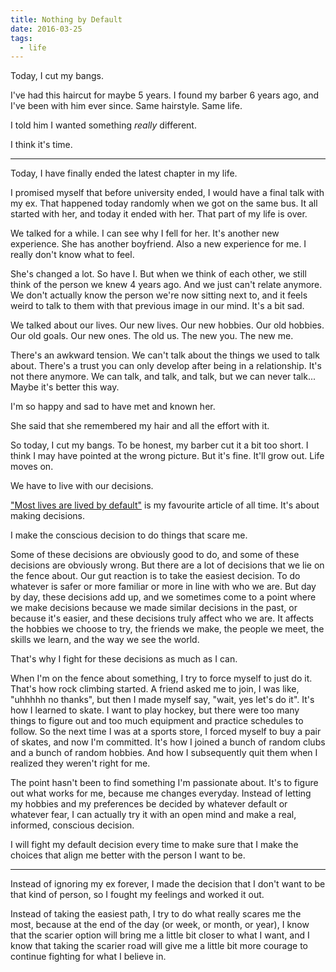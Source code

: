 ```yaml
---
title: Nothing by Default
date: 2016-03-25
tags:
  - life
---
```


Today, I cut my bangs.

I've had this haircut for maybe 5 years. I found my barber 6 years ago, and I've been with him ever since. Same hairstyle. Same life.

I told him I wanted something *really* different.

I think it's time.

---

Today, I have finally ended the latest chapter in my life.

I promised myself that before university ended, I would have a final talk with my ex. That happened today randomly when we got on the same bus. It all started with her, and today it ended with her. That part of my life is over.

We talked for a while. I can see why I fell for her. It's another new experience. She has another boyfriend. Also a new experience for me. I really don't know what to feel.

She's changed a lot. So have I. But when we think of each other, we still think of the person we knew 4 years ago. And we just can't relate anymore. We don't actually know the person we're now sitting next to, and it feels weird to talk to them with that previous image in our mind. It's a bit sad.

We talked about our lives. Our new lives. Our new hobbies. Our old hobbies. Our old goals. Our new ones. The old us. The new you. The new me.

There's an awkward tension. We can't talk about the things we used to talk about. There's a trust you can only develop after being in a relationship. It's not there anymore. We can talk, and talk, and talk, but we can never talk... Maybe it's better this way.

I'm so happy and sad to have met and known her.

She said that she remembered my hair and all the effort with it.

So today, I cut my bangs. To be honest, my barber cut it a bit too short. I think I may have pointed at the wrong picture. But it's fine. It'll grow out. Life moves on.

We have to live with our decisions.

["Most lives are lived by default"](
http://www.raptitude.com/2012/07/most-lives-are-lived-by-default/) is my favourite article of all time. It's about making decisions.

I make the conscious decision to do things that scare me.

Some of these decisions are obviously good to do, and some of these decisions are obviously wrong. But there are a lot of decisions that we lie on the fence about. Our gut reaction is to take the easiest decision. To do whatever is safer or more familiar or more in line with who we are. But day by day, these decisions add up, and we sometimes come to a point where we make decisions because we made similar decisions in the past, or because it's easier, and these decisions truly affect who we are. It affects the hobbies we choose to try, the friends we make, the people we meet, the skills we learn, and the way we see the world.

That's why I fight for these decisions as much as I can.

When I'm on the fence about something, I try to force myself to just do it. That's how rock climbing started. A friend asked me to join, I was like, "uhhhhh no thanks", but then I made myself say, "wait, yes let's do it". It's how I learned to skate. I want to play hockey, but there were too many things to figure out and too much equipment and practice schedules to follow. So the next time I was at a sports store, I forced myself to buy a pair of skates, and now I'm committed. It's how I joined a bunch of random clubs and a bunch of random hobbies. And how I subsequently quit them when I realized they weren't right for me.

The point hasn't been to find something I'm passionate about. It's to figure out what works for me, because me changes everyday. Instead of letting my hobbies and my preferences be decided by whatever default or whatever fear, I can actually try it with an open mind and make a real, informed, conscious decision.

I will fight my default decision every time to make sure that I make the choices that align me better with the person I want to be.

---

Instead of ignoring my ex forever, I made the decision that I don't want to be that kind of person, so I fought my feelings and worked it out.

Instead of taking the easiest path, I try to do what really scares me the most, because at the end of the day (or week, or month, or year), I know that the scarier option will bring me a little bit closer to what I want, and I know that taking the scarier road will give me a little bit more courage to continue fighting for what I believe in.
